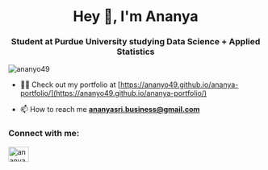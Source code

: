 <h1 align="center">Hey 👋, I'm Ananya </h1>
<h3 align="center"> Student at Purdue University studying Data Science + Applied Statistics</h3>

<p align="left"> <img src="https://komarev.com/ghpvc/?username=ananyo49&label=Profile%20views&color=0e75b6&style=flat" alt="ananyo49" /> </p>

- 👨‍💻 Check out my portfolio at [https://ananyo49.github.io/ananya-portfolio/](https://ananyo49.github.io/ananya-portfolio/)

- 📫 How to reach me **ananyasri.business@gmail.com**

<h3 align="left">Connect with me:</h3>
<p align="left">
<a href="https://linkedin.com/in/ananya49" target="blank"><img align="center" src="https://raw.githubusercontent.com/rahuldkjain/github-profile-readme-generator/master/src/images/icons/Social/linked-in-alt.svg" alt="ananya49" height="30" width="40" /></a>
</p>
